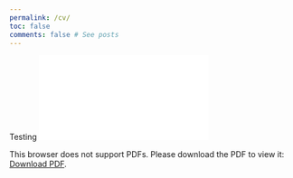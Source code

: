 ```yaml
---
permalink: /cv/
toc: false
comments: false # See posts
---
```

Testing
<object data="../CV.pdf" type="application/pdf" width="700px" height="700px">
    <embed src="../CV.pdf">
        <p>This browser does not support PDFs. Please download the PDF to view it: <a href="../CV.pdf">Download PDF</a>.</p>
    </embed>
</object>
